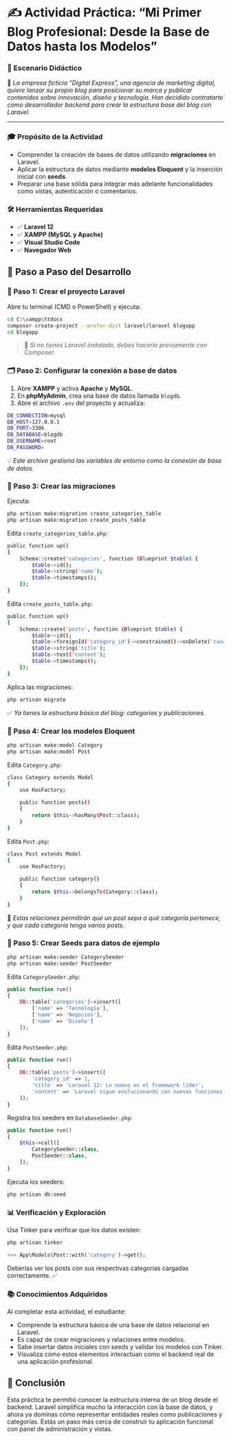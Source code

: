 # ✍️ Actividad Práctica: **“Mi Primer Blog Profesional: Desde la Base de Datos hasta los Modelos”**

### 🧩 Escenario Didáctico

📌 *La empresa ficticia “Digital Express”, una agencia de marketing digital, quiere lanzar su propio blog para posicionar su marca y publicar contenidos sobre innovación, diseño y tecnología. Han decidido contratarte como desarrollador backend para crear la estructura base del blog con Laravel.*

------

### 🎓 Propósito de la Actividad

- Comprender la creación de bases de datos utilizando **migraciones** en Laravel.
- Aplicar la estructura de datos mediante **modelos Eloquent** y la inserción inicial con **seeds**.
- Preparar una base sólida para integrar más adelante funcionalidades como vistas, autenticación o comentarios.

### 🛠️ Herramientas Requeridas

- ✅ **Laravel 12**
- ✅ **XAMPP (MySQL y Apache)**
- ✅ **Visual Studio Code**
- ✅ **Navegador Web**

## 🚶 Paso a Paso del Desarrollo

### 🔧 Paso 1: Crear el proyecto Laravel

Abre tu terminal (CMD o PowerShell) y ejecuta:

```bash
cd C:\xampp\htdocs
composer create-project --prefer-dist laravel/laravel blogapp
cd blogapp
```

> 📌 *Si no tienes Laravel instalado, debes hacerlo previamente con Composer.*

### 🗂️ Paso 2: Configurar la conexión a base de datos

1. Abre **XAMPP** y activa **Apache** y **MySQL**.
2. En **phpMyAdmin**, crea una base de datos llamada `blogdb`.
3. Abre el archivo `.env` del proyecto y actualiza:

```bash
DB_CONNECTION=mysql
DB_HOST=127.0.0.1
DB_PORT=3306
DB_DATABASE=blogdb
DB_USERNAME=root
DB_PASSWORD=
```

💡 *Este archivo gestiona las variables de entorno como la conexión de base de datos.*

### 📐 Paso 3: Crear las migraciones

Ejecuta:

```bash
php artisan make:migration create_categories_table
php artisan make:migration create_posts_table
```

Edita `create_categories_table.php`:

```bash
public function up()
{
    Schema::create('categories', function (Blueprint $table) {
        $table->id();
        $table->string('name');
        $table->timestamps();
    });
}
```

Edita `create_posts_table.php`:

```bash
public function up()
{
    Schema::create('posts', function (Blueprint $table) {
        $table->id();
        $table->foreignId('category_id')->constrained()->onDelete('cascade');
        $table->string('title');
        $table->text('content');
        $table->timestamps();
    });
}
```

Aplica las migraciones:

```bash
php artisan migrate
```

✅ *Ya tienes la estructura básica del blog: categorías y publicaciones.*

### 🧬 Paso 4: Crear los modelos Eloquent

```bash
php artisan make:model Category
php artisan make:model Post
```

Edita `Category.php`:

```bash
class Category extends Model
{
    use HasFactory;

    public function posts()
    {
        return $this->hasMany(Post::class);
    }
}
```

Edita `Post.php`:

```bash
class Post extends Model
{
    use HasFactory;

    public function category()
    {
        return $this->belongsTo(Category::class);
    }
}
```

🔄 *Estas relaciones permitirán que un post sepa a qué categoría pertenece, y que cada categoría tenga varios posts.*

### 🌱 Paso 5: Crear Seeds para datos de ejemplo

```bash
php artisan make:seeder CategorySeeder
php artisan make:seeder PostSeeder
```

Edita `CategorySeeder.php`:

```php
public function run()
{
    DB::table('categories')->insert([
        ['name' => 'Tecnología'],
        ['name' => 'Negocios'],
        ['name' => 'Diseño']
    ]);
}
```

Edita `PostSeeder.php`:

```php
public function run()
{
    DB::table('posts')->insert([
        'category_id' => 1,
        'title' => 'Laravel 12: Lo nuevo en el framework líder',
        'content' => 'Laravel sigue evolucionando con nuevas funciones de rendimiento...'
    ]);
}
```

Registra los seeders en `DatabaseSeeder.php`:

```php
public function run()
{
    $this->call([
        CategorySeeder::class,
        PostSeeder::class,
    ]);
}
```

Ejecuta los seeders:

```bash
php artisan db:seed
```

### 📊 Verificación y Exploración

Usa Tinker para verificar que los datos existen:

```php
php artisan tinker

>>> App\Models\Post::with('category')->get();
```

Deberías ver los posts con sus respectivas categorías cargadas correctamente. ✅

### 📚 Conocimientos Adquiridos

Al completar esta actividad, el estudiante:

- Comprende la estructura básica de una base de datos relacional en Laravel.
- Es capaz de crear migraciones y relaciones entre modelos.
- Sabe insertar datos iniciales con seeds y validar los modelos con Tinker.
- Visualiza cómo estos elementos interactúan como el backend real de una aplicación profesional.

## 🧾 Conclusión

Esta práctica te permitió conocer la estructura interna de un blog desde el backend. Laravel simplifica mucho la interacción con la base de datos, y ahora ya dominas cómo representar entidades reales como publicaciones y categorías. Estás un paso más cerca de construir tu aplicación funcional con panel de administración y vistas.